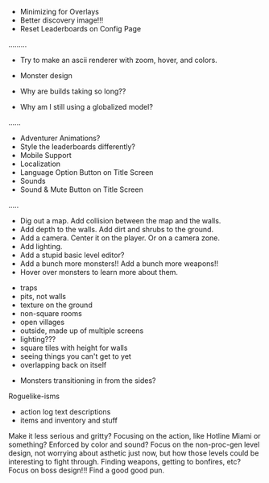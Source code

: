 
- Minimizing for Overlays
- Better discovery image!!!
- Reset Leaderboards on Config Page

.........

- Try to make an ascii renderer with zoom, hover, and colors.

- Monster design

- Why are builds taking so long??
- Why am I still using a globalized model?

......

- Adventurer Animations?
- Style the leaderboards differently?
- Mobile Support
- Localization
- Language Option Button on Title Screen
- Sounds
- Sound & Mute Button on Title Screen

.....

- Dig out a map. Add collision between the map and the walls.
- Add depth to the walls. Add dirt and shrubs to the ground.
- Add a camera. Center it on the player. Or on a camera zone.
- Add lighting.
- Add a stupid basic level editor?
- Add a bunch more monsters!! Add a bunch more weapons!!
- Hover over monsters to learn more about them.

* traps
* pits, not walls
* texture on the ground
* non-square rooms
* open villages
* outside, made up of multiple screens
* lighting???
* square tiles with height for walls
* seeing things you can't get to yet
* overlapping back on itself

- Monsters transitioning in from the sides?

Roguelike-isms
- action log text descriptions
- items and inventory and stuff

Make it less serious and gritty? Focusing on the action, like Hotline Miami or something? Enforced by color and sound?
Focus on the non-proc-gen level design, not worrying about asthetic just now, but how those levels could be interesting to fight through. Finding weapons, getting to bonfires, etc? Focus on boss design!!! Find a good good pun.
